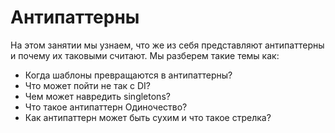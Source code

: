 # Антипаттерны

На этом занятии мы узнаем, что же из себя представляют антипаттерны и почему их таковыми считают. Мы разберем такие темы как:

- Когда шаблоны превращаются в антипаттерны?
- Что может пойти не так с DI?
- Чем может навредить singletons?
- Что такое антипаттерн Одиночество?
- Как антипаттерн может быть сухим и что такое стрелка?